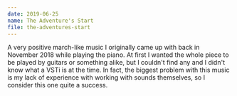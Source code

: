 ```yaml
---
date: 2019-06-25
name: The Adventure's Start
file: the-adventures-start
---
```


A very positive march-like music I originally came up with back in November 2018 while playing the piano. At first I wanted the whole piece to be played by guitars or something alike, but I couldn't find any and I didn't know what a VSTi is at the time. In fact, the biggest problem with this music is my lack of experience with working with sounds themselves, so I consider this one quite a success. 